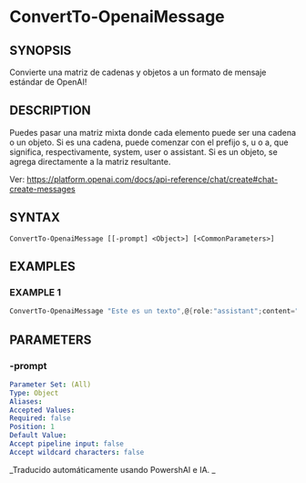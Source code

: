 ﻿---
external help file: powershai-help.xml
schema: 2.0.0
powershai: true
---

# ConvertTo-OpenaiMessage

## SYNOPSIS <!--!= @#Synop !-->
Convierte una matriz de cadenas y objetos a un formato de mensaje estándar de OpenAI!

## DESCRIPTION <!--!= @#Desc !-->
Puedes pasar una matriz mixta donde cada elemento puede ser una cadena o un objeto.
Si es una cadena, puede comenzar con el prefijo s, u o a, que significa, respectivamente, system, user o assistant.
Si es un objeto, se agrega directamente a la matriz resultante.

Ver: https://platform.openai.com/docs/api-reference/chat/create#chat-create-messages

## SYNTAX <!--!= @#Syntax !-->

```
ConvertTo-OpenaiMessage [[-prompt] <Object>] [<CommonParameters>]
```

## EXAMPLES <!--!= @#Ex !-->

### EXAMPLE 1
```powershell
ConvertTo-OpenaiMessage "Este es un texto",@{role:"assistant";content="Respuesta del asistente"}, "s:Mensaje del sistema"
```


## PARAMETERS <!--!= @#Params !-->

### -prompt

```yml
Parameter Set: (All)
Type: Object
Aliases: 
Accepted Values: 
Required: false
Position: 1
Default Value: 
Accept pipeline input: false
Accept wildcard characters: false
```


<!--PowershaiAiDocBlockStart-->
_Traducido automáticamente usando PowershAI e IA. 
_
<!--PowershaiAiDocBlockEnd-->
